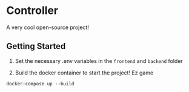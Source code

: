 # Controller

A very cool open-source project!

## Getting Started

1. Set the necessary .env variables in the `frontend` and `backend` folder

2. Build the docker container to start the project! Ez game
```
docker-compose up --build
```